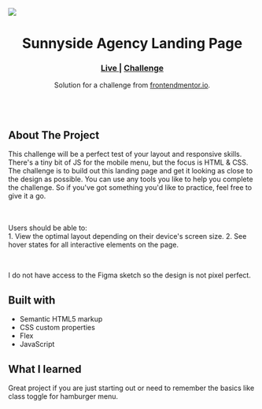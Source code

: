 <img src="![Display](https://user-images.githubusercontent.com/77338263/208092204-2a524424-345e-480c-a9a5-f81dc3b79a94.png)"></img>


<h1 align="center">Sunnyside Agency Landing Page</h1>

<div align="center">
  <h3>
    <a href="https://sabapangani.github.io/" color="white">
      Live
    </a>
   <span> | </span>
    <a href="https://www.frontendmentor.io/challenges/sunnyside-agency-landing-page-7yVs3B6ef">
      Challenge
    </a>
  </h3>
</div>
<div align="center">
   Solution for a challenge from  <a href="https://www.frontendmentor.io/home" target="_blank">frontendmentor.io</a>.
</div>
<br>
<br>
<br>

## About The Project
This challenge will be a perfect test of your layout and responsive skills. There's a tiny bit of JS for the mobile menu, but the focus is HTML & CSS.
The challenge is to build out this landing page and get it looking as close to the design as possible.
You can use any tools you like to help you complete the challenge. So if you've got something you'd like to practice, feel free to give it a go.

<br><br>Users should be able to:
<br>1. View the optimal layout depending on their device's screen size.
2. See hover states for all interactive elements on the page.
<br>

<br> <p>I do not have access to the Figma sketch so the design is not pixel perfect.</p>




## Built with 

- Semantic HTML5 markup
- CSS custom properties
- Flex
- JavaScript

## What I learned
Great project if you are just starting out or need to remember the basics like class toggle for hamburger menu.



